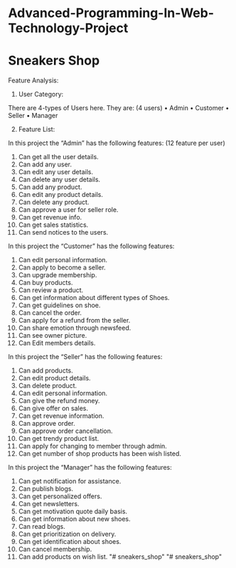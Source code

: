 # Advanced-Programming-In-Web-Technology-Project
<h1>Sneakers Shop</h1>

Feature Analysis:

1.	User Category:

There are 4-types of Users here. They are:
(4 users)
•	Admin
•	Customer
•	Seller
•	Manager

2.	Feature List:

In this project the “Admin” has the following features:
(12 feature per user)

1.	Can get all the user details.
2.	Can add any user.
3.	Can edit any user details.
4.	Can delete any user details.
5.	Can add any product.
6.	Can edit any product details.
7.	Can delete any product.
8.	Can approve a user for seller role.
9.	Can get revenue info.
10.	Can get sales statistics.
11.	Can send notices to the users.

In this project the “Customer” has the following features:

1.	Can edit personal information.
2.	Can apply to become a seller.
3.	Can upgrade membership.
4.	Can buy products.
5.	Can review a product.
6.	Can get information about different types of Shoes.
7.	Can get guidelines on shoe.
8.	Can cancel the order.
9.	Can apply for a refund from the seller.
10.	Can share emotion through newsfeed.
11.	Can see owner picture.
12.	Can Edit members details.



In this project the “Seller” has the following features:

1.	Can add products.
2.	Can edit product details.
3.	Can delete product.
4.	Can edit personal information.
5.	Can give the refund money.
6.	Can give offer on sales.
7.	Can get revenue information.
8.	Can approve order.
9.	Can approve order cancellation.
10.	Can get trendy product list.
11.	Can apply for changing to member through admin.
12.	Can get number of shop products has been wish listed.

In this project the “Manager” has the following features:

1.	Can get notification for assistance.
2.	Can publish blogs.
3.	Can get personalized offers.
4.	Can get newsletters.
5.	Can get motivation quote daily basis.
6.	Can get information about new shoes.
7.	Can read blogs.
8.	Can get prioritization on delivery.
9.	Can get identification about shoes.
10.	Can cancel membership.
11.	Can add products on wish list. 
"# sneakers_shop" 
"# sneakers_shop" 

